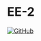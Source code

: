 # EE-2

[![GitHub](https://img.shields.io/badge/UnCiv-v.3.9.2-blue)](https://github.com/yairm210/Unciv)
